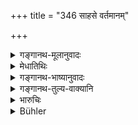 +++
title = "346 साहसे वर्तमानम्"

+++

<details><summary>गङ्गानथ-मूलानुवादः</summary>

The king who condones the perpetrator of violence quickly falls into destruction and incurs hatred.—(346)
</details>

<details><summary>मेधातिथिः</summary>

अयम् अप्य् अर्थवादः । **साहसे** स्थितं पुरुषं **यो मर्षयति** । प्रकृत्यर्थे ऽयं णिच् । यो मृष्यति क्षमते, **स विनाशं** प्राप्नोति द्वेष्यतां च प्रजासु प्राप्नोति द्वेष्यैश् चाभिभूयते ॥ ८.३४६ ॥
</details>

<details><summary>गङ्गानथ-भाष्यानुवादः</summary>

This also is a declamation.

He who condones the man addicted to violence—the causal affix in ‘*marṣayati*’ having the reflexive force, it means ‘forgives,’ ‘bears with,’—‘*quickly falls into destruction*,’ and becomes hated among his people; and being thus hated, he comes to be assailed and overcome.—(346)
</details>

<details><summary>गङ्गानथ-तुल्य-वाक्यानि</summary>

**(verses 8.345-347)  
**

See Comparative notes for [Verse
8.345].
</details>

<details><summary>भारुचिः</summary>

_एवं च सति ।_
</details>

<details><summary>Bühler</summary>

346	But that king who pardons the perpetrator of violence quickly perishes and incurs hatred.
</details>
